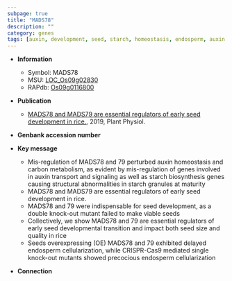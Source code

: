 ```yaml
---
subpage: true
title: "MADS78"
description: ""
category: genes
tags: [auxin, development, seed, starch, homeostasis, endosperm, auxin transport, seed size, seed development, quality, starch biosynthesis]
---
```


* **Information**  
    + Symbol: MADS78  
    + MSU: [LOC_Os09g02830](http://rice.plantbiology.msu.edu/cgi-bin/ORF_infopage.cgi?orf=LOC_Os09g02830)  
    + RAPdb: [Os09g0116800](http://rapdb.dna.affrc.go.jp/viewer/gbrowse_details/irgsp1?name=Os09g0116800)  

* **Publication**  
    + [MADS78 and MADS79 are essential regulators of early seed development in rice.](http://www.ncbi.nlm.nih.gov/pubmed?term=MADS78+and+MADS79+are+essential+regulators+of+early+seed+development+in+rice.%5BTitle%5D), 2019, Plant Physiol.

* **Genbank accession number**  

* **Key message**  
    + Mis-regulation of MADS78 and 79 perturbed auxin homeostasis and carbon metabolism, as evident by mis-regulation of genes involved in auxin transport and signaling as well as starch biosynthesis genes causing structural abnormalities in starch granules at maturity
    + MADS78 and MADS79 are essential regulators of early seed development in rice.
    + MADS78 and 79 were indispensable for seed development, as a double knock-out mutant failed to make viable seeds
    + Collectively, we show MADS78 and 79 are essential regulators of early seed developmental transition and impact both seed size and quality in rice
    + Seeds overexpressing (OE) MADS78 and 79 exhibited delayed endosperm cellularization, while CRISPR-Cas9 mediated single knock-out mutants showed precocious endosperm cellularization

* **Connection**  



